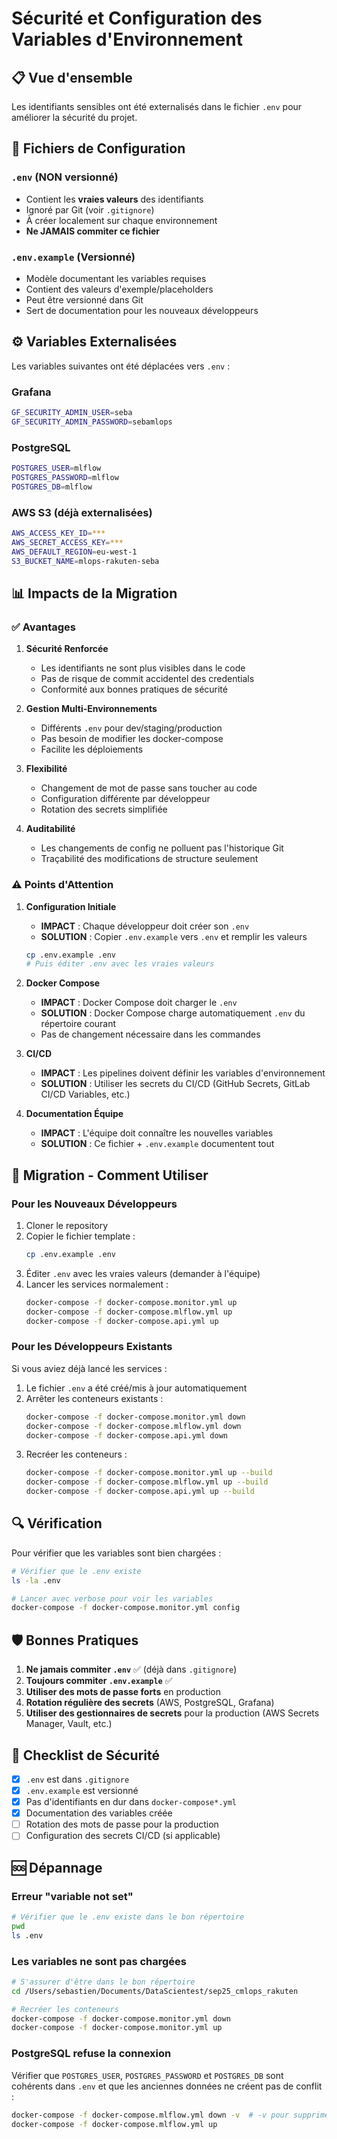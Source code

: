 # Sécurité et Configuration des Variables d'Environnement

## 📋 Vue d'ensemble

Les identifiants sensibles ont été externalisés dans le fichier `.env` pour améliorer la sécurité du projet.

## 🔐 Fichiers de Configuration

### `.env` (NON versionné)
- Contient les **vraies valeurs** des identifiants
- Ignoré par Git (voir `.gitignore`)
- À créer localement sur chaque environnement
- **Ne JAMAIS commiter ce fichier**

### `.env.example` (Versionné)
- Modèle documentant les variables requises
- Contient des valeurs d'exemple/placeholders
- Peut être versionné dans Git
- Sert de documentation pour les nouveaux développeurs

## ⚙️ Variables Externalisées

Les variables suivantes ont été déplacées vers `.env` :

### Grafana
```bash
GF_SECURITY_ADMIN_USER=seba
GF_SECURITY_ADMIN_PASSWORD=sebamlops
```

### PostgreSQL
```bash
POSTGRES_USER=mlflow
POSTGRES_PASSWORD=mlflow
POSTGRES_DB=mlflow
```

### AWS S3 (déjà externalisées)
```bash
AWS_ACCESS_KEY_ID=***
AWS_SECRET_ACCESS_KEY=***
AWS_DEFAULT_REGION=eu-west-1
S3_BUCKET_NAME=mlops-rakuten-seba
```

## 📊 Impacts de la Migration

### ✅ Avantages

1. **Sécurité Renforcée**
   - Les identifiants ne sont plus visibles dans le code
   - Pas de risque de commit accidentel des credentials
   - Conformité aux bonnes pratiques de sécurité

2. **Gestion Multi-Environnements**
   - Différents `.env` pour dev/staging/production
   - Pas besoin de modifier les docker-compose
   - Facilite les déploiements

3. **Flexibilité**
   - Changement de mot de passe sans toucher au code
   - Configuration différente par développeur
   - Rotation des secrets simplifiée

4. **Auditabilité**
   - Les changements de config ne polluent pas l'historique Git
   - Traçabilité des modifications de structure seulement

### ⚠️ Points d'Attention

1. **Configuration Initiale**
   - **IMPACT** : Chaque développeur doit créer son `.env`
   - **SOLUTION** : Copier `.env.example` vers `.env` et remplir les valeurs
   ```bash
   cp .env.example .env
   # Puis éditer .env avec les vraies valeurs
   ```

2. **Docker Compose**
   - **IMPACT** : Docker Compose doit charger le `.env`
   - **SOLUTION** : Docker Compose charge automatiquement `.env` du répertoire courant
   - Pas de changement nécessaire dans les commandes

3. **CI/CD**
   - **IMPACT** : Les pipelines doivent définir les variables d'environnement
   - **SOLUTION** : Utiliser les secrets du CI/CD (GitHub Secrets, GitLab CI/CD Variables, etc.)

4. **Documentation Équipe**
   - **IMPACT** : L'équipe doit connaître les nouvelles variables
   - **SOLUTION** : Ce fichier + `.env.example` documentent tout

## 🚀 Migration - Comment Utiliser

### Pour les Nouveaux Développeurs

1. Cloner le repository
2. Copier le fichier template :
   ```bash
   cp .env.example .env
   ```
3. Éditer `.env` avec les vraies valeurs (demander à l'équipe)
4. Lancer les services normalement :
   ```bash
   docker-compose -f docker-compose.monitor.yml up
   docker-compose -f docker-compose.mlflow.yml up
   docker-compose -f docker-compose.api.yml up
   ```

### Pour les Développeurs Existants

Si vous aviez déjà lancé les services :
1. Le fichier `.env` a été créé/mis à jour automatiquement
2. Arrêter les conteneurs existants :
   ```bash
   docker-compose -f docker-compose.monitor.yml down
   docker-compose -f docker-compose.mlflow.yml down
   docker-compose -f docker-compose.api.yml down
   ```
3. Recréer les conteneurs :
   ```bash
   docker-compose -f docker-compose.monitor.yml up --build
   docker-compose -f docker-compose.mlflow.yml up --build
   docker-compose -f docker-compose.api.yml up --build
   ```

## 🔍 Vérification

Pour vérifier que les variables sont bien chargées :

```bash
# Vérifier que le .env existe
ls -la .env

# Lancer avec verbose pour voir les variables
docker-compose -f docker-compose.monitor.yml config
```

## 🛡️ Bonnes Pratiques

1. **Ne jamais commiter `.env`** ✅ (déjà dans `.gitignore`)
2. **Toujours commiter `.env.example`** ✅
3. **Utiliser des mots de passe forts** en production
4. **Rotation régulière des secrets** (AWS, PostgreSQL, Grafana)
5. **Utiliser des gestionnaires de secrets** pour la production (AWS Secrets Manager, Vault, etc.)

## 📝 Checklist de Sécurité

- [x] `.env` est dans `.gitignore`
- [x] `.env.example` est versionné
- [x] Pas d'identifiants en dur dans `docker-compose*.yml`
- [x] Documentation des variables créée
- [ ] Rotation des mots de passe pour la production
- [ ] Configuration des secrets CI/CD (si applicable)

## 🆘 Dépannage

### Erreur "variable not set"
```bash
# Vérifier que le .env existe dans le bon répertoire
pwd
ls .env
```

### Les variables ne sont pas chargées
```bash
# S'assurer d'être dans le bon répertoire
cd /Users/sebastien/Documents/DataScientest/sep25_cmlops_rakuten

# Recréer les conteneurs
docker-compose -f docker-compose.monitor.yml down
docker-compose -f docker-compose.monitor.yml up
```

### PostgreSQL refuse la connexion
Vérifier que `POSTGRES_USER`, `POSTGRES_PASSWORD` et `POSTGRES_DB` sont cohérents dans `.env` et que les anciennes données ne créent pas de conflit :
```bash
docker-compose -f docker-compose.mlflow.yml down -v  # -v pour supprimer les volumes
docker-compose -f docker-compose.mlflow.yml up
```


